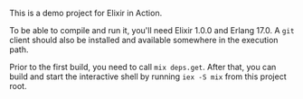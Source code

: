 This is a demo project for Elixir in Action.

To be able to compile and run it, you'll need Elixir 1.0.0 and Erlang 17.0.
A `git` client should also be installed
and available somewhere in the execution path.

Prior to the first build, you need to call `mix deps.get`.
After that, you can build and start the interactive shell
by running `iex -S mix` from this project root.
